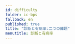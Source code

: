```yaml
---
id: difficulty
folder: ic-bps
fallback: en
published: true
title: "診断と有病率:二つの難題"
menutitle: 診断と有病率
---
```

